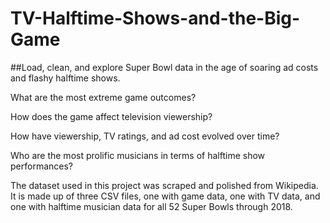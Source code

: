 # TV-Halftime-Shows-and-the-Big-Game
##Load, clean, and explore Super Bowl data in the age of soaring ad costs and flashy halftime shows.

What are the most extreme game outcomes?

How does the game affect television viewership?

How have viewership, TV ratings, and ad cost evolved over time?

Who are the most prolific musicians in terms of halftime show performances?

The dataset used in this project was scraped and polished from Wikipedia. 
It is made up of three CSV files, one with game data, one with TV data, and one with halftime musician data for all 52 Super Bowls through 2018.

